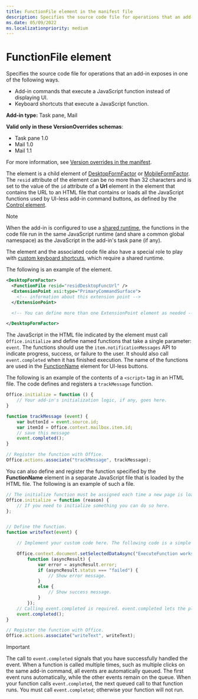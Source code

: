 ```yaml
---
title: FunctionFile element in the manifest file
description: Specifies the source code file for operations that an add-in exposes through add-in commands that execute a JavaScript function instead of displaying UI.
ms.date: 05/09/2022
ms.localizationpriority: medium
---
```


# FunctionFile element

Specifies the source code file for operations that an add-in exposes in one of the following ways.

- Add-in commands that execute a JavaScript function instead of displaying UI.
- Keyboard shortcuts that execute a JavaScript function.

**Add-in type:** Task pane, Mail

**Valid only in these VersionOverrides schemas**:

- Task pane 1.0
- Mail 1.0
- Mail 1.1

For more information, see [Version overrides in the manifest](/office/dev/add-ins/develop/add-in-manifests#version-overrides-in-the-manifest).

The **<FunctionFile>** element is a child element of [DesktopFormFactor](desktopformfactor.md) or [MobileFormFactor](mobileformfactor.md). The `resid` attribute of the **<FunctionFile>** element can be no more than 32 characters and is set to the value of the `id` attribute of a **Url** element in the **<Resources>** element that contains the URL to an HTML file that contains or loads all the JavaScript functions used by UI-less add-in command buttons, as defined by the [Control element](control.md).

> [!NOTE]
> When the add-in is configured to use a [shared runtime](/office/dev/add-ins/develop/configure-your-add-in-to-use-a-shared-runtime), the functions in the code file run in the same JavaScript runtime (and share a common global namespace) as the JavaScript in the add-in's task pane (if any).
>
> The **<FunctionFile>** element and the associated code file also have a special role to play with [custom keyboard shortcuts](/office/dev/add-ins/design/keyboard-shortcuts), which require a shared runtime.

The following is an example of the **<FunctionFile>** element.

```XML
<DesktopFormFactor>
  <FunctionFile resid="residDesktopFuncUrl" />
  <ExtensionPoint xsi:type="PrimaryCommandSurface">
    <!-- information about this extension point -->
  </ExtensionPoint>

  <!-- You can define more than one ExtensionPoint element as needed -->

</DesktopFormFactor>
```

The JavaScript in the HTML file indicated by the **<FunctionFile>** element must call `Office.initialize` and define named functions that take a single parameter: `event`. The functions should use the `item.notificationMessages` API to indicate progress, success, or failure to the user. It should also call `event.completed` when it has finished execution. The name of the functions are used in the [FunctionName](action.md#functionname) element for UI-less buttons.

The following is an example of the contents of a `<script>` tag in an HTML file. The code defines and registers a `trackMessage` function.

```js
Office.initialize = function () {
    // Your add-in's initialization logic, if any, goes here.
}

function trackMessage (event) {
    var buttonId = event.source.id;    
    var itemId = Office.context.mailbox.item.id;
    // save this message
    event.completed();
}

// Register the function with Office.
Office.actions.associate("trackMessage", trackMessage);
```

You can also define and register the function specified by the **FunctionName** element in a separate JavaScript file that is loaded by the HTML file. The following is an example of such a file.

```js
// The initialize function must be assigned each time a new page is loaded.
Office.initialize = function (reason) {
    // If you need to initialize something you can do so here.
};


// Define the function.
function writeText(event) {

    // Implement your custom code here. The following code is a simple example.

    Office.context.document.setSelectedDataAsync("ExecuteFunction works. Button ID=" + event.source.id,
        function (asyncResult) {
            var error = asyncResult.error;
            if (asyncResult.status === "failed") {
                // Show error message.
            }
            else {
                // Show success message.
            }
        });
    // Calling event.completed is required. event.completed lets the platform know that processing has completed.
    event.completed();
}

// Register the function with Office.
Office.actions.associate("writeText", writeText);
```

> [!IMPORTANT]
> The call to `event.completed` signals that you have successfully handled the event. When a function is called multiple times, such as multiple clicks on the same add-in command, all events are automatically queued. The first event runs automatically, while the other events remain on the queue. When your function calls `event.completed`, the next queued call to that function runs. You must call `event.completed`; otherwise your function will not run.
